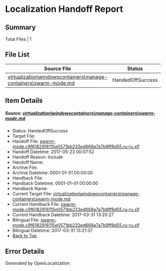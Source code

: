 # <a name='report-top'></a> Localization Handoff Report

## Summary
 Total Files | 1

## File List
 Source File | Status | Details 
 ----------- | ------ | ------- 
 [virtualization\windowscontainers\manage-containers\swarm-mode.md](https://github.com/Microsoft/Virtualization-Documentation-Private/blob/f01f17620319222f88ae1dd47f00ec149737f2a8/virtualization/windowscontainers/manage-containers/swarm-mode.md) | HandedOffSuccess | [Details](#9acb433e0165d0ca97012dc73363036804298d2d322)

## Item Details
##### <a name='9acb433e0165d0ca97012dc73363036804298d2d322'></a> Source: [virtualization\windowscontainers\manage-containers\swarm-mode.md](https://github.com/Microsoft/Virtualization-Documentation-Private/blob/f01f17620319222f88ae1dd47f00ec149737f2a8/virtualization/windowscontainers/manage-containers/swarm-mode.md)
* Status: HandedOffSuccess
* Target File: 
* Handoff File: [swarm-mode.c9f6182916115e0571bb233ed668a7a7b9ff8d55.ru-ru.xlf](https://github.com/Microsoft/Virtualization-Documentation-Private.handoff/blob/e240b4ea52ee0519884c3e6f123dfe23e41593f2/ol-handoff/Microsoft/Virtualization-Documentation-Private.ru-ru/live/swarm-mode.c9f6182916115e0571bb233ed668a7a7b9ff8d55.ru-ru.xlf)
* Handoff Datetime: 2017-05-23 00:07:52
* Handoff Reason: Include
* Handoff Name: 
* Archive File: 
* Archive Datetime: 0001-01-01 00:00:00
* Handback File: 
* Handback Datetime: 0001-01-01 00:00:00
* Handback Name: 
* Current Target File: [virtualization\windowscontainers\manage-containers\swarm-mode.md](https://github.com/Microsoft/Virtualization-Documentation-Private.ru-ru/blob/54d02462543cd378300b0405c2338c4e1248b723/virtualization/windowscontainers/manage-containers/swarm-mode.md)
* Current Handback File: [swarm-mode.c9f6182916115e0571bb233ed668a7a7b9ff8d55.ru-ru.xlf](https://github.com/Microsoft/Virtualization-Documentation-Private.handback/blob/c729679fe9fc9451660993f24a826903d009a363/ol-handback/Microsoft/Virtualization-Documentation-Private.ru-ru/live/swarm-mode.c9f6182916115e0571bb233ed668a7a7b9ff8d55.ru-ru.xlf)
* Current Handback Datetime: 2017-03-31 13:20:27
* Bilingual File: [swarm-mode.c9f6182916115e0571bb233ed668a7a7b9ff8d55.ru-ru.xlf](https://github.com/Microsoft/Virtualization-Documentation-Private.handback/blob/c729679fe9fc9451660993f24a826903d009a363/ol-handback/Microsoft/Virtualization-Documentation-Private.ru-ru/live/swarm-mode.c9f6182916115e0571bb233ed668a7a7b9ff8d55.ru-ru.xlf)
* Bilingual Datetime: 2017-03-31 13:21:37
* [Back to Top](#report-top)


## Error Details

Generated by OpenLocalization.
